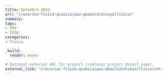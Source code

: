 ```yaml
---
title: Setembre 2016
url: "/recursos-fisica-quimica/pau-pbau/catalunya/fisica/"
summary:
tags:
- PAU
- 2016
categories:
- Física

_build:
  render: never

# Optional external URL for project (replaces project detail page).
external_link: "/recursos-fisica-quimica/pau-pbau/catalunya/fisica/set-2016.pdf"
---
```

